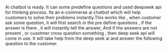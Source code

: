 Ai chatbot is ready. It can some predefine questions and used deepseek api for thinking process. Its an e-commerse ai chatbot which will help customers to solve their problems instantly.This works like , when customer ask some question, it will first search in the pre define questions , if the answer is there , it will instantly tell the answer, And if the answers are not present , or cusotmer cross question something , then deep seek api will come in use. It will take help from the deep seek ai and answer the following question to the customer.
